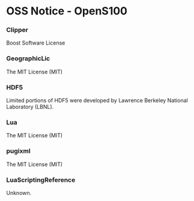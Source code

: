 # OSS Notice - OpenS100

### Clipper
Boost Software License

### GeographicLic
The MIT License (MIT)

### HDF5
Limited portions of HDF5 were developed by Lawrence Berkeley National Laboratory (LBNL).

### Lua
The MIT License (MIT)

### pugixml
The MIT License (MIT)

### LuaScriptingReference
Unknown.
